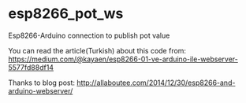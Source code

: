 # esp8266_pot_ws
Esp8266-Arduino connection to publish pot value

You can read the article(Turkish) about this code from:
https://medium.com/@kayaen/esp8266-01-ve-arduino-ile-webserver-5577fd88df14

Thanks to blog post:
http://allaboutee.com/2014/12/30/esp8266-and-arduino-webserver/
